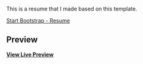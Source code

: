 This is a resume that I made based on this template. 



[Start Bootstrap - Resume](https://startbootstrap.com/template-overviews/resume/)


## Preview

**[View Live Preview](file:///C:/Users/hhelmick/Desktop/Developer/startbootstrap-resume/resume.html)**
